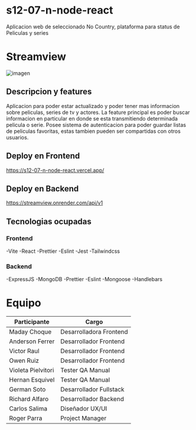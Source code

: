 # s12-07-n-node-react
Aplicacion web de seleccionado No Country, plataforma para status de Peliculas y series

# Streamview
![imagen](https://github.com/No-Country/s12-07-n-node-react/assets/92329156/415b611f-28c6-4dd8-b605-d7675938a32d)

## Descripcion y features 

Aplicacion para poder estar actualizado y poder tener mas informacion sobre peliculas, series de tv y actores. 
La feature principal es poder buscar informacion en particular en donde se esta transmitiendo determinada pelicula o serie. 
Posee sistema de autenticacion para poder guardar listas de peliculas favoritas, estas tambien pueden ser compartidas con otros usuarios. 


## Deploy en Frontend 

https://s12-07-n-node-react.vercel.app/

## Deploy en Backend

https://streamview.onrender.com/api/v1 

## Tecnologias ocupadas 

### Frontend 

-Vite
-React
-Prettier
-Eslint
-Jest
-Tailwindcss

### Backend 

-ExpressJS
-MongoDB
-Prettier
-Eslint
-Mongoose
-Handlebars 


# Equipo 

|Participante         | Cargo  	                 | 
|---	                |---	                     |
|Maday Choque    	    |Desarrolladora Frontend 	 | 
|Anderson Ferrer   	  |Desarrollador Frontend    | 
|Victor Raul   	      |Desarrollador Frontend    | 
|Owen Ruiz   	        |Desarrollador Frontend    | 
|Violeta Pielvitori   |Tester QA Manual   	     | 
|Hernan Esquivel   	  |Tester QA Manual   	     | 
|German Soto   	      |Desarrollador Fullstack   | 
|Richard Alfaro       |Desarrollador Backend     | 
|Carlos Salima    	  |Diseñador UX/UI    	     | 
|Roger Parra      	  |Project Manager    	     | 




